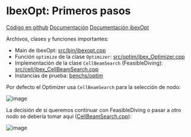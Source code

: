 IbexOpt: Primeros pasos
==

[Código en github](https://github.com/ibex-team/ibex-lib)
[Documentación](http://www.ibex-lib.org/doc/)
[Documentación ibexOpt](http://www.ibex-lib.org/doc/optim.html)

Archivos, clases y funciones importantes:

* Main de ibexOpt: [src/bin/ibexopt.cpp](https://github.com/ibex-team/ibex-lib/blob/master/src/bin/ibexopt.cpp)
* Función  `optimize` de la clase `Optimizer`: [src/optim/ibex_Optimizer.cpp](https://github.com/ibex-team/ibex-lib/blob/master/src/optim/ibex_Optimizer.cpp#L415) 
* Implementación de la clase `CellBeamSearch` (FeasibleDiving): [src/cell/ibex_CellBeamSearch.cpp](https://github.com/ibex-team/ibex-lib/blob/master/src/cell/ibex_CellBeamSearch.cpp)
* Instancias de prueba: [benchs/optim](https://github.com/ibex-team/ibex-lib/tree/master/benchs/optim)


Por defecto el Optimizer usa `CellBeamSearch` para la selección de nodo:

![image](https://i.imgur.com/0yru4dk.png)


La decisión de si queremos continuar con FeasibleDiving o pasar a otro nodo se debería tomar aquí ([CellBeamSearch.cpp](https://github.com/ibex-team/ibex-lib/blob/master/src/cell/ibex_CellBeamSearch.cpp#L61)):

![image](https://i.imgur.com/V4gdnik.png)
<!--stackedit_data:
eyJoaXN0b3J5IjpbLTQ3MDIzNDE0Ml19
-->